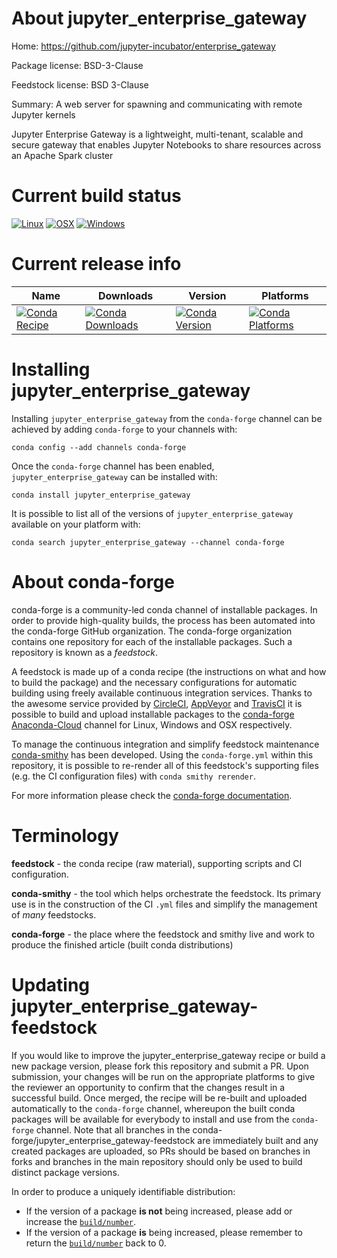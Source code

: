 About jupyter_enterprise_gateway
================================

Home: https://github.com/jupyter-incubator/enterprise_gateway

Package license: BSD-3-Clause

Feedstock license: BSD 3-Clause

Summary: A web server for spawning and communicating with remote Jupyter kernels

Jupyter Enterprise Gateway is a lightweight, multi-tenant, scalable and secure gateway that enables
Jupyter Notebooks to share resources across an Apache Spark cluster


Current build status
====================

[![Linux](https://img.shields.io/circleci/project/github/conda-forge/jupyter_enterprise_gateway-feedstock/master.svg?label=Linux)](https://circleci.com/gh/conda-forge/jupyter_enterprise_gateway-feedstock)
[![OSX](https://img.shields.io/travis/conda-forge/jupyter_enterprise_gateway-feedstock/master.svg?label=macOS)](https://travis-ci.org/conda-forge/jupyter_enterprise_gateway-feedstock)
[![Windows](https://img.shields.io/appveyor/ci/conda-forge/jupyter_enterprise_gateway-feedstock/master.svg?label=Windows)](https://ci.appveyor.com/project/conda-forge/jupyter-enterprise-gateway-feedstock/branch/master)

Current release info
====================

| Name | Downloads | Version | Platforms |
| --- | --- | --- | --- |
| [![Conda Recipe](https://img.shields.io/badge/recipe-jupyter_enterprise_gateway-green.svg)](https://anaconda.org/conda-forge/jupyter_enterprise_gateway) | [![Conda Downloads](https://img.shields.io/conda/dn/conda-forge/jupyter_enterprise_gateway.svg)](https://anaconda.org/conda-forge/jupyter_enterprise_gateway) | [![Conda Version](https://img.shields.io/conda/vn/conda-forge/jupyter_enterprise_gateway.svg)](https://anaconda.org/conda-forge/jupyter_enterprise_gateway) | [![Conda Platforms](https://img.shields.io/conda/pn/conda-forge/jupyter_enterprise_gateway.svg)](https://anaconda.org/conda-forge/jupyter_enterprise_gateway) |

Installing jupyter_enterprise_gateway
=====================================

Installing `jupyter_enterprise_gateway` from the `conda-forge` channel can be achieved by adding `conda-forge` to your channels with:

```
conda config --add channels conda-forge
```

Once the `conda-forge` channel has been enabled, `jupyter_enterprise_gateway` can be installed with:

```
conda install jupyter_enterprise_gateway
```

It is possible to list all of the versions of `jupyter_enterprise_gateway` available on your platform with:

```
conda search jupyter_enterprise_gateway --channel conda-forge
```


About conda-forge
=================

conda-forge is a community-led conda channel of installable packages.
In order to provide high-quality builds, the process has been automated into the
conda-forge GitHub organization. The conda-forge organization contains one repository
for each of the installable packages. Such a repository is known as a *feedstock*.

A feedstock is made up of a conda recipe (the instructions on what and how to build
the package) and the necessary configurations for automatic building using freely
available continuous integration services. Thanks to the awesome service provided by
[CircleCI](https://circleci.com/), [AppVeyor](http://www.appveyor.com/)
and [TravisCI](https://travis-ci.org/) it is possible to build and upload installable
packages to the [conda-forge](https://anaconda.org/conda-forge)
[Anaconda-Cloud](http://docs.anaconda.org/) channel for Linux, Windows and OSX respectively.

To manage the continuous integration and simplify feedstock maintenance
[conda-smithy](http://github.com/conda-forge/conda-smithy) has been developed.
Using the ``conda-forge.yml`` within this repository, it is possible to re-render all of
this feedstock's supporting files (e.g. the CI configuration files) with ``conda smithy rerender``.

For more information please check the [conda-forge documentation](https://conda-forge.org/docs/).

Terminology
===========

**feedstock** - the conda recipe (raw material), supporting scripts and CI configuration.

**conda-smithy** - the tool which helps orchestrate the feedstock.
                   Its primary use is in the construction of the CI ``.yml`` files
                   and simplify the management of *many* feedstocks.

**conda-forge** - the place where the feedstock and smithy live and work to
                  produce the finished article (built conda distributions)


Updating jupyter_enterprise_gateway-feedstock
=============================================

If you would like to improve the jupyter_enterprise_gateway recipe or build a new
package version, please fork this repository and submit a PR. Upon submission,
your changes will be run on the appropriate platforms to give the reviewer an
opportunity to confirm that the changes result in a successful build. Once
merged, the recipe will be re-built and uploaded automatically to the
`conda-forge` channel, whereupon the built conda packages will be available for
everybody to install and use from the `conda-forge` channel.
Note that all branches in the conda-forge/jupyter_enterprise_gateway-feedstock are
immediately built and any created packages are uploaded, so PRs should be based
on branches in forks and branches in the main repository should only be used to
build distinct package versions.

In order to produce a uniquely identifiable distribution:
 * If the version of a package **is not** being increased, please add or increase
   the [``build/number``](http://conda.pydata.org/docs/building/meta-yaml.html#build-number-and-string).
 * If the version of a package **is** being increased, please remember to return
   the [``build/number``](http://conda.pydata.org/docs/building/meta-yaml.html#build-number-and-string)
   back to 0.